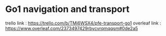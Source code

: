 # Go1 navigation and transport

trello link : https://trello.com/b/TMi6WSX4/pfe-transport-go1
overleaf link : https://www.overleaf.com/2373497429rbycvrqmqqsm#0de2a5
